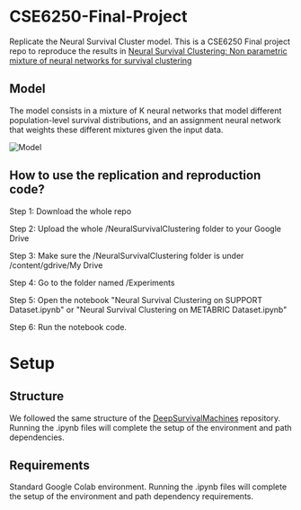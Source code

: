 # CSE6250-Final-Project 
Replicate the Neural Survival Cluster model.
This is a CSE6250 Final project repo to reproduce the results in [Neural Survival Clustering: Non parametric mixture of neural networks for survival clustering](https://proceedings.mlr.press/v174/jeanselme22a/jeanselme22a.pdf)

## Model
The model consists in a mixture of K neural networks that model different population-level survival distributions, and an assignment neural network that weights these different mixtures given the input data. 

![Model](./images/nsc.png)

## How to use the replication and reproduction code?
Step 1: Download the whole repo 

Step 2: Upload the whole /NeuralSurvivalClustering folder to your Google Drive 

Step 3: Make sure the /NeuralSurvivalClustering folder is under /content/gdrive/My Drive

Step 4: Go to the folder named /Experiments

Step 5: Open the notebook "Neural Survival Clustering on SUPPORT Dataset.ipynb" or "Neural Survival Clustering on METABRIC Dataset.ipynb"

Step 6: Run the notebook code. 

# Setup
## Structure
We followed the same structure of the [DeepSurvivalMachines](https://github.com/autonlab/DeepSurvivalMachines) repository.
Running the .ipynb files will complete the setup of the environment and path dependencies. 


## Requirements
Standard Google Colab environment. 
Running the .ipynb files will complete the setup of the environment and path dependency requirements. 
